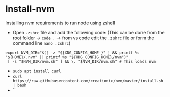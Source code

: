 # Install-nvm
Installing nvm requirements to run node using zshell

* Open `.zshrc` file and add the following code: (This can be done from the root folder -> `code .` -> from vs code edit the `.zshrc` file or form the command line `nano .zshrc`)
```
export NVM_DIR="$([ -z "${XDG_CONFIG_HOME-}" ] && printf %s "${HOME}/.nvm" || printf %s "${XDG_CONFIG_HOME}/nvm")"
 [ -s "$NVM_DIR/nvm.sh" ] && \. "$NVM_DIR/nvm.sh" # This loads nvm
```
* `sudo apt install curl `
* `curl https://raw.githubusercontent.com/creationix/nvm/master/install.sh | bash `
* ``
  